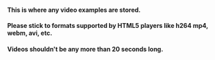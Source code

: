 #### This is where any video examples are stored. 

#### Please stick to formats supported by HTML5 players like h264 mp4, webm, avi, etc.

#### Videos shouldn't be any more than 20 seconds long.




